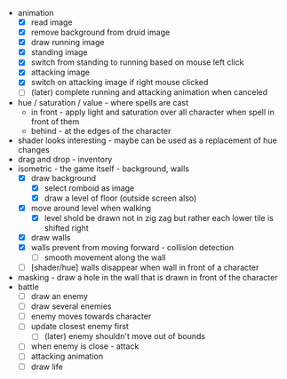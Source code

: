- animation
  - [x] read image
  - [x] remove background from druid image
  - [x] draw running image
  - [x] standing image
  - [x] switch from standing to running based on mouse left click
  - [x] attacking image
  - [x] switch on attacking image if right mouse clicked
  - [ ] (later) complete running and attacking animation when canceled
- hue / saturation / value - where spells are cast
  - in front - apply light and saturation over all character when spell in front of them
  - behind - at the edges of the character
- shader looks interesting - maybe can be used as a replacement of hue changes
- drag and drop - inventory
- isometric - the game itself - background, walls
  - [x] draw background
    - [x] select romboid as image
    - [x] draw a level of floor (outside screen also)
  - [x] move around level when walking
    - [x] level shold be drawn not in zig zag but rather each lower tile is shifted right
  - [x] draw walls
  - [x] walls prevent from moving forward - collision detection
    - [ ] smooth movement along the wall
  - [ ] [shader/hue] walls disappear when wall in front of a character 
- masking - draw a hole in the wall that is drawn in front of the character
- battle
  - [ ] draw an enemy
  - [ ] draw several enemies
  - [ ] enemy moves towards character
  - [ ] update closest enemy first
    - [ ] (later) enemy shouldn't move out of bounds
  - [ ] when enemy is close - attack
  - [ ] attacking animation
  - [ ] draw life
